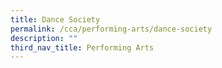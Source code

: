 ```yaml
---
title: Dance Society
permalink: /cca/performing-arts/dance-society
description: ""
third_nav_title: Performing Arts
---
```


